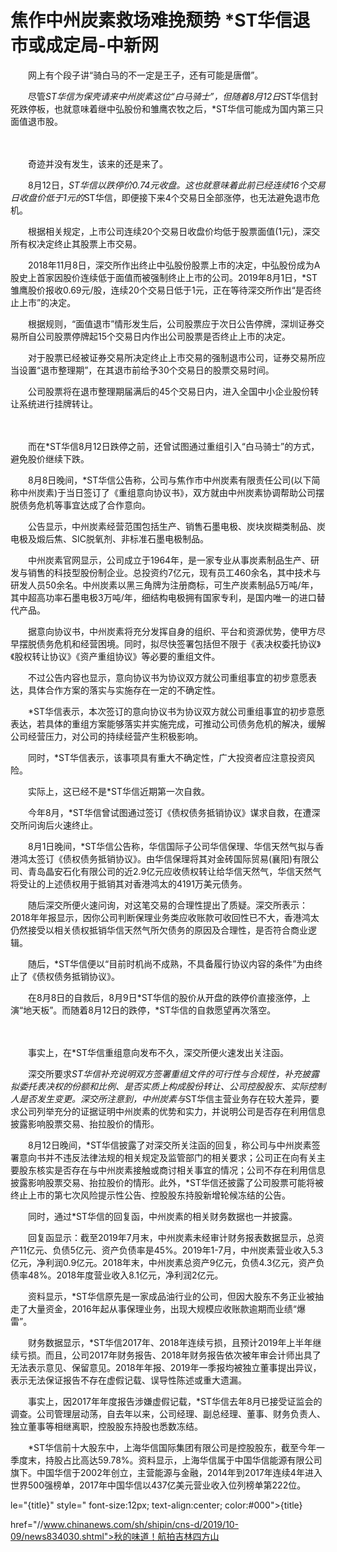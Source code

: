 # 焦作中州炭素救场难挽颓势 *ST华信退市或成定局-中新网

　　网上有个段子讲“骑白马的不一定是王子，还有可能是唐僧”。

　　尽管*ST华信为保壳请来中州炭素这位“白马骑士”，但随着8月12日*ST华信封死跌停板，也就意味着继中弘股份和雏鹰农牧之后，*ST华信可能成为国内第三只面值退市股。

　　

　　奇迹并没有发生，该来的还是来了。

　　8月12日，*ST华信以跌停价0.74元收盘。这也就意味着此前已经连续16个交易日收盘价低于1元的*ST华信，即便接下来4个交易日全部涨停，也无法避免退市危机。

　　根据相关规定，上市公司连续20个交易日收盘价均低于股票面值(1元)，深交所有权决定终止其股票上市交易。

　　2018年11月8日，深交所作出终止中弘股份股票上市的决定，中弘股份成为A股史上首家因股价连续低于面值而被强制终止上市的公司。2019年8月1日，*ST雏鹰股价报收0.69元/股，连续20个交易日低于1元，正在等待深交所作出“是否终止上市”的决定。

　　根据规则，“面值退市”情形发生后，公司股票应于次日公告停牌，深圳证券交易所自公司股票停牌起15个交易日内作出公司股票是否终止上市的决定。

　　对于股票已经被证券交易所决定终止上市交易的强制退市公司，证券交易所应当设置“退市整理期”，在其退市前给予30个交易日的股票交易时间。

　　公司股票将在退市整理期届满后的45个交易日内，进入全国中小企业股份转让系统进行挂牌转让。

　　

　　而在*ST华信8月12日跌停之前，还曾试图通过重组引入“白马骑士”的方式，避免股价继续下跌。

　　8月8日晚间，*ST华信公告称，公司与焦作市中州炭素有限责任公司(以下简称中州炭素)于当日签订了《重组意向协议书》，双方就由中州炭素协调帮助公司摆脱债务危机等事宜达成了合作意向。

　　公告显示，中州炭素经营范围包括生产、销售石墨电极、炭块炭糊类制品、炭电极及煅后焦、SIC脱氧剂、非标准石墨电极制品。

　　中州炭素官网显示，公司成立于1964年，是一家专业从事炭素制品生产、研发与销售的科技型股份制企业。总投资约7亿元，现有员工460余名，其中技术与研发人员50余名。中州炭素以黑三角牌为注册商标，可生产炭素制品5万吨/年，其中超高功率石墨电极3万吨/年，细结构电极拥有国家专利，是国内唯一的进口替代产品。

　　据意向协议书，中州炭素将充分发挥自身的组织、平台和资源优势，使甲方尽早摆脱债务危机和经营困境。同时，拟尽快签署包括但不限于《表决权委托协议》《股权转让协议》《资产重组协议》等必要的重组文件。

　　不过公告内容也显示，意向协议书为协议双方就公司重组事宜的初步意愿表达，具体合作方案的落实与实施存在一定的不确定性。

　　*ST华信表示，本次签订的意向协议书为协议双方就公司重组事宜的初步意愿表达，若具体的重组方案能够落实并实施完成，可推动公司债务危机的解决，缓解公司经营压力，对公司的持续经营产生积极影响。

　　同时，*ST华信表示，该事项具有重大不确定性，广大投资者应注意投资风险。

　　实际上，这已经不是*ST华信近期第一次自救。

　　今年8月，*ST华信曾试图通过签订《债权债务抵销协议》谋求自救，在遭深交所问询后火速终止。

　　8月1日晚间，*ST华信公告称，华信国际子公司华信保理、华信天然气拟与香港鸿太签订《债权债务抵销协议》。由华信保理将其对金砖国际贸易(襄阳)有限公司、青岛晶安石化有限公司的近2.9亿元应收债权转让给华信天然气，华信天然气将受让的上述债权用于抵销其对香港鸿太的4191万美元债务。

　　随后深交所便火速问询，对这笔交易的合理性提出了质疑。深交所表示：2018年年报显示，因你公司判断保理业务类应收账款可收回性已不大，香港鸿太仍然接受以相关债权抵销华信天然气所欠债务的原因及合理性，是否符合商业逻辑。

　　随后，*ST华信便以“目前时机尚不成熟，不具备履行协议内容的条件”为由终止了《债权债务抵销协议》。

　　在8月8日的自救后，8月9日*ST华信的股价从开盘的跌停价直接涨停，上演“地天板”。而随着8月12日的跌停，*ST华信的自救愿望再次落空。

　　

　　事实上，在*ST华信重组意向发布不久，深交所便火速发出关注函。

　　深交所要求*ST华信补充说明双方签署重组文件的可行性与合规性，补充披露拟委托表决权的份额和比例、是否实质上构成股份转让、公司控股股东、实际控制人是否发生变更。深交所注意到，中州炭素与*ST华信主营业务存在较大差异，要求公司列举充分的证据证明中州炭素的优势和实力，并说明公司是否存在利用信息披露影响股票交易、抬拉股价的情形。

　　8月12日晚间，*ST华信披露了对深交所关注函的回复，称公司与中州炭素签署意向书并不违反法律法规的相关规定及监管部门的相关要求；公司正在向有关主要股东核实是否存在与中州炭素接触或商讨相关事宜的情况；公司不存在利用信息披露影响股票交易、抬拉股价的情形。此外，*ST华信还披露了公司股票可能将被终止上市的第七次风险提示性公告、控股股东持股新增轮候冻结的公告。

　　同时，通过*ST华信的回复函，中州炭素的相关财务数据也一并披露。

　　回复函显示：截至2019年7月末，中州炭素未经审计财务报表数据显示，总资产11亿元、负债5亿元、资产负债率是45%。2019年1-7月，中州炭素营业收入5.3亿元，净利润0.9亿元。2018年末，中州炭素总资产9亿元，负债4.3亿元，资产负债率48%。2018年度营业收入8.1亿元，净利润2亿元。

　　资料显示，*ST华信原先是一家成品油行业的公司，但因大股东不务正业被抽走了大量资金，2016年起从事保理业务，出现大规模应收账款逾期而业绩“爆雷”。

　　财务数据显示，*ST华信2017年、2018年连续亏损，且预计2019年上半年继续亏损。而且，公司2017年财务报告、2018年财务报告依次被年审会计师出具了无法表示意见、保留意见。2018年年报、2019年一季报均被独立董事提出异议，表示无法保证报告不存在虚假记载、误导性陈述或重大遗漏。

　　事实上，因2017年年度报告涉嫌虚假记载，*ST华信去年8月已接受证监会的调查。公司管理层动荡，自去年以来，公司经理、副总经理、董事、财务负责人、独立董事等相继离职，控股股东持股也悉数冻结。

　　*ST华信前十大股东中，上海华信国际集团有限公司是控股股东，截至今年一季度末，持股占比高达59.78%。资料显示，上海华信属于中国华信能源有限公司旗下。中国华信于2002年创立，主营能源与金融，2014年到2017年连续4年进入世界500强榜单，2017年中国华信以437亿美元营业收入位列榜单第222位。

le="{title}" style=" font-size:12px; text-align:center; color:#000">{title}

href="//www.chinanews.com/sh/shipin/cns-d/2019/10-09/news834030.shtml">秋的味道！航拍吉林四方山
